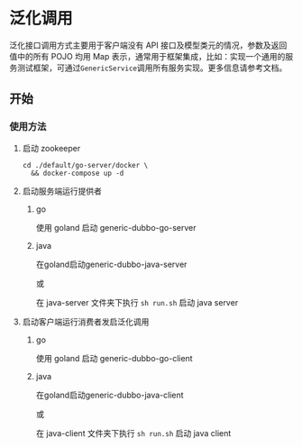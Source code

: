 # 泛化调用

泛化接口调用方式主要用于客户端没有 API 接口及模型类元的情况，参数及返回值中的所有 POJO 均用 Map 表示，通常用于框架集成，比如：实现一个通用的服务测试框架，可通过`GenericService`调用所有服务实现。更多信息请参考文档。

## 开始

### 使用方法

1. 启动 zookeeper

   ```shell
   cd ./default/go-server/docker \
     && docker-compose up -d
   ```

2. 启动服务端运行提供者

   1. go

      使用 goland 启动 generic-dubbo-go-server

   2. java

      在goland启动generic-dubbo-java-server
      
      或

      在 java-server 文件夹下执行 `sh run.sh` 启动 java server

3. 启动客户端运行消费者发启泛化调用

   1. go

      使用 goland 启动 generic-dubbo-go-client

   2. java

      在goland启动generic-dubbo-java-client

      或

      在 java-client 文件夹下执行 `sh run.sh` 启动 java client